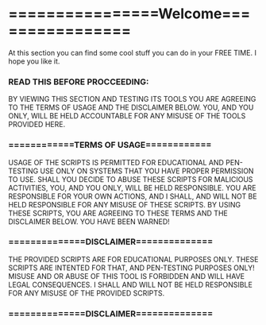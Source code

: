 <h1>================Welcome================</h1>

<p>At this section you can find some cool stuff you
can do in your FREE TIME. I hope you like it.</p>

<h3>READ THIS BEFORE PROCCEEDING:</h3>
<p>BY VIEWING THIS SECTION AND TESTING ITS TOOLS YOU ARE AGREEING TO THE TERMS OF USAGE AND THE DISCLAIMER BELOW.
YOU, AND YOU ONLY, WILL BE HELD ACCOUNTABLE FOR ANY MISUSE OF THE TOOLS PROVIDED HERE.</p>






<h3>============TERMS OF USAGE============</h3>
<p>USAGE OF THE SCRIPTS IS PERMITTED FOR EDUCATIONAL AND PEN-TESTING USE ONLY ON SYSTEMS
THAT YOU HAVE PROPER PERMISSION TO USE. SHALL YOU DECIDE TO ABUSE THESE SCRIPTS FOR
MALICIOUS ACTIVITIES, YOU, AND YOU ONLY, WILL BE HELD RESPONSIBLE.
YOU ARE RESPONSIBLE FOR YOUR OWN ACTIONS, AND I SHALL, AND WILL NOT BE HELD RESPONSIBLE
FOR ANY MISUSE OF THESE SCRIPTS. BY USING THESE SCRIPTS, YOU ARE AGREEING TO THESE TERMS
AND THE DISCLAIMER BELOW. YOU HAVE BEEN WARNED!</p>
<h3>==============DISCLAIMER==============</h3>
<p>THE PROVIDED SCRIPTS ARE FOR EDUCATIONAL PURPOSES ONLY.
THESE SCRIPTS ARE INTENTED FOR THAT, AND PEN-TESTING PURPOSES ONLY!
MISUSE AND OR ABUSE OF THIS TOOL IS FORBIDDEN AND WILL HAVE LEGAL CONSEQUENCES. I SHALL
AND WILL NOT BE HELD RESPONSIBLE FOR ANY MISUSE OF THE PROVIDED SCRIPTS.</p>
<h3>==============DISCLAIMER==============</h3>
